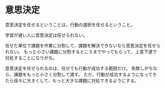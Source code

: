 # 意思決定

意思決定を任せるということは、行動の選択を任せるということ。

学習が遅い人に意思決定は任せられない。

任せた単位で課題を作業に分割して、課題を解決できないなら意思決定を任せられない。
もっと小さい課題に分割するところまでやってもらって、上意下達で対処することになりがち。

意思決定を任せられるのは、任せても行動が成功する範囲だけ。
失敗しがちなら、課題をもっと小さく分割して渡す。
ただ、行動が成功するようになってきたら徐々に大きくして、もっと大きな課題に対処できるようにする。
